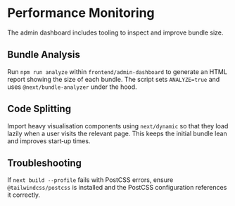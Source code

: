 # Performance Monitoring

The admin dashboard includes tooling to inspect and improve bundle size.

## Bundle Analysis

Run `npm run analyze` within `frontend/admin-dashboard` to generate an HTML report showing the size of each bundle. The script sets `ANALYZE=true` and uses `@next/bundle-analyzer` under the hood.

## Code Splitting

Import heavy visualisation components using `next/dynamic` so that they load lazily when a user visits the relevant page. This keeps the initial bundle lean and improves start‑up times.

## Troubleshooting

If `next build --profile` fails with PostCSS errors, ensure `@tailwindcss/postcss` is installed and the PostCSS configuration references it correctly.
